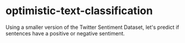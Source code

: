 # optimistic-text-classification
Using a smaller version of the Twitter Sentiment Dataset, let's predict if sentences have a positive or negative sentiment.

